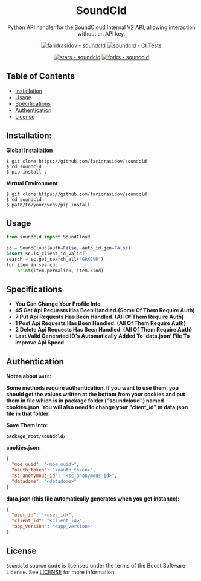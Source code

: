 <div align="center">
  <h1>SoundCld</h1>
  <p>
      Python API handler for the SoundCloud Internal V2 API,
      allowing interaction without an API key.
  </p>

<!-- Badges -->

<a href="https://github.com/faridrasidov/soundcld" title="Go to GitHub repo"><img src="https://img.shields.io/static/v1?label=faridrasidov&message=soundcld&color=white&logo=github" alt="faridrasidov - soundcld"></a>
<a href="https://github.com/faridrasidov/soundcld/actions/workflows/ci.yml"><img src="https://github.com/faridrasidov/soundcld/actions/workflows/ci.yml/badge.svg" alt="soundcld - CI Tests"></a>

<a href="https://github.com/faridrasidov/soundcld"><img src="https://img.shields.io/github/stars/faridrasidov/soundcld?style=social" alt="stars - soundcld"></a>
<a href="https://github.com/faridrasidov/soundcld"><img src="https://img.shields.io/github/forks/faridrasidov/soundcld?style=social" alt="forks - soundcld"></a>
</div>

## Table of Contents
- [Installation](#installation)
- [Usage](#usage)
- [Specifications](#specifications)
- [Authentication](#authentication)
- [License](#license)


<a name="installation"></a>
## Installation:
**Global Installation**
```shell
$ git clone https://github.com/faridrasidov/soundcld
$ cd soundcld
$ pip install .
```
**Virtual Environment**
```shell
$ git clone https://github.com/faridrasidov/soundcld
$ cd soundcld
$ path/to/your/venv/pip install .
```

<a name="usage"></a>
## Usage
```python
from soundcld import SoundCloud

sc = SoundCloud(auth=False, auto_id_gen=False)
assert sc.is_client_id_valid()
search = sc.get_search_all("GRXGVR")
for item in search:
    print(item.permalink, item.kind)
```

<a name="specifications"></a>
## Specifications

- **You Can Change Your Profile Info**
- **45 Get Api Requests Has Been Handled.(Some Of Them Require Auth)**
- **7 Put Api Requests Has Been Handled. (All Of Them Require Auth)**
- **1 Post Api Requests Has Been Handled. (All Of Them Require Auth)**
- **2 Delete Api Requests Has Been Handled. (All Of Them Require Auth)**
- **Last Valid Generated ID's Automatically Added To 'data.json' File To improve Api Speed.**


<a name="authentication"></a>
## Authentication
**Notes about `auth`:**

**Some methods require authentication. If you want to use them, you should get the values 
written at the bottom from your cookies and put them in file which is in package folder ("soundcloud") 
named cookies.json. You will also need to change your "client_id" in data.json file in that folder.**

**Save Them Into:**

**`package_root/soundcld/`**

**cookies.json:**
```json
{
  "moe_uuid": "<moe_uuid>",
  "oauth_token": "<oauth_token>",
  "sc_anonymous_id": "<sc_anonymous_id>",
  "datadome": "<datadome>"
}
```

**data.json (this file automatically generates when you get instance):**
```json
{
  "user_id": "<user_id>",
  "client_id": "<client_id>",
  "app_version": "<app_version>"
}
```

<a name="license"></a>
## License
`Soundcld` source code is licensed under the terms of the Boost Software License. See [LICENSE](https://github.com/faridrasidov/soundcld/blob/master/LICENCE.txt) for more information.
